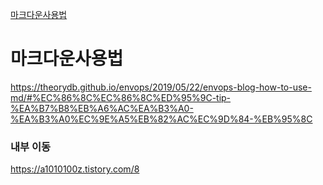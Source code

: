 

[마크다운사용법](#마크다운사용법)

















































# 마크다운사용법

https://theorydb.github.io/envops/2019/05/22/envops-blog-how-to-use-md/#%EC%86%8C%EC%86%8C%ED%95%9C-tip-%EA%B7%B8%EB%A6%AC%EA%B3%A0-%EA%B3%A0%EC%9E%A5%EB%82%AC%EC%9D%84-%EB%95%8C



### 내부 이동

https://a1010100z.tistory.com/8
